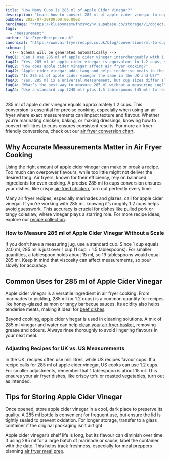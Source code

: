 ```yaml
---
title: "How Many Cups Is 285 ml of Apple Cider Vinegar?"
description: "Learn how to convert 285 ml of apple cider vinegar to cups for precise cooking and baking. Get accurate measurements in seconds!"
pubDate: 2025-07-30T00:00:00.000Z
heroImage: "https://klueoymssxwfnxsvcyhv.supabase.co/storage/v1/object/public/Shmucket/how-many-cups-is-285-ml-of-apple-cider-vinegar.webp"
tags:
  - "measurement"
author: "AirFryerRecipe.co.uk"
canonical: "https://www.airfryerrecipe.co.uk/blog/conversions/ml-to-cups/how-many-cups-is-285-ml-of-apple-cider-vinegar"
schema: |
  <!-- Schema will be generated automatically -->
faqQ1: "Can I use 285 ml of apple cider vinegar interchangeably with 1.2 cups in recipes?"
faqA1: "Yes, 285 ml of apple cider vinegar is equivalent to 1.2 cups, so you can use them interchangeably in recipes. However, for baking or precise marinades, measuring with a jug or scale ensures accuracy."
faqQ2: "How does apple cider vinegar affect air fryer cooking?"
faqA2: "Apple cider vinegar adds tang and helps tenderise meats in the air fryer. Its acidity also aids in crisping, making it great for glazes or marinades. Just avoid excessive amounts to prevent overpowering flavours."
faqQ3: "Is 285 ml of apple cider vinegar the same in the UK and US?"
faqA3: "Yes, 285 ml is a universal measurement, but cup sizes differ slightly. In the US, 1.2 cups equals 285 ml, while UK cups are similar. Always double-check if using a recipe from another country."
faqQ4: "What’s the best way to measure 285 ml without a measuring jug?"
faqA4: "Use a standard cup (240 ml) plus 1.5 tablespoons (45 ml) to reach 285 ml. Alternatively, 19 tablespoons (15 ml each) will also give you the correct amount. Pour slowly for the most accurate measurement."
---
```

<p>285 ml of apple cider vinegar equals approximately 1.2 cups. This conversion is essential for precise cooking, especially when using an air fryer where exact measurements can impact texture and flavour. Whether you’re marinating chicken, baking, or making dressings, knowing how to convert millilitres to cups ensures consistent results. For more air fryer-friendly conversions, check out our <a href=https://www.airfryerrecipe.co.uk/air-fryer-conversion-chart>air fryer conversion chart</a>.</p>  

<h2>Why Accurate Measurements Matter in Air Fryer Cooking</h2>  
<p>Using the right amount of apple cider vinegar can make or break a recipe. Too much can overpower flavours, while too little might not deliver the desired tang. Air fryers, known for their efficiency, rely on balanced ingredients for even cooking. A precise 285 ml to cups conversion ensures your dishes, like crispy <a href=https://www.airfryerrecipe.co.uk/recipe-category/chicken>air-fried chicken</a>, turn out perfectly every time.</p>  

<p>Many air fryer recipes, especially marinades and glazes, call for apple cider vinegar. If you’re working with 285 ml, knowing it’s roughly 1.2 cups helps avoid guesswork. This accuracy is crucial for dishes like pulled pork or tangy coleslaw, where vinegar plays a starring role. For more recipe ideas, explore our <a href=https://www.airfryerrecipe.co.uk/recipes>recipe collection</a>.</p>  

<h3>How to Measure 285 ml of Apple Cider Vinegar Without a Scale</h3>  
<p>If you don’t have a measuring jug, use a standard cup. Since 1 cup equals 240 ml, 285 ml is just over 1 cup (1 cup + 1.5 tablespoons). For smaller quantities, a tablespoon holds about 15 ml, so 19 tablespoons would equal 285 ml. Keep in mind that viscosity can affect measurements, so pour slowly for accuracy.</p>  

<h2>Common Uses for 285 ml of Apple Cider Vinegar</h2>  
<p>Apple cider vinegar is a versatile ingredient in air fryer cooking. From marinades to pickling, 285 ml (or 1.2 cups) is a common quantity for recipes like honey-glazed salmon or tangy barbecue sauces. Its acidity also helps tenderise meats, making it ideal for <a href=https://www.airfryerrecipe.co.uk/recipe-category/beef>beef dishes</a>.</p>  

<p>Beyond cooking, apple cider vinegar is used in cleaning solutions. A mix of 285 ml vinegar and water can help <a href=https://www.airfryerrecipe.co.uk/air-fryer-cleaner>clean your air fryer basket</a>, removing grease and odours. Always rinse thoroughly to avoid lingering flavours in your next meal.</p>  

<h3>Adjusting Recipes for UK vs. US Measurements</h3>  
<p>In the UK, recipes often use millilitres, while US recipes favour cups. If a recipe calls for 285 ml of apple cider vinegar, US cooks can use 1.2 cups. For smaller adjustments, remember that 1 tablespoon is about 15 ml. This ensures your air fryer dishes, like crispy tofu or roasted vegetables, turn out as intended.</p>  

<h2>Tips for Storing Apple Cider Vinegar</h2>  
<p>Once opened, store apple cider vinegar in a cool, dark place to preserve its quality. A 285 ml bottle is convenient for frequent use, but ensure the lid is tightly sealed to prevent oxidation. For longer storage, transfer to a glass container if the original packaging isn’t airtight.</p>  

<p>Apple cider vinegar’s shelf life is long, but its flavour can diminish over time. If using 285 ml for a large batch of marinade or sauce, label the container with the date. This helps track freshness, especially for meal preppers planning <a href=https://www.airfryerrecipe.co.uk/recipe-category/meal-prep>air fryer meal prep</a>.</p>
